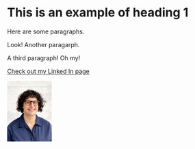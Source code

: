 <body>
 
# This is an example of heading 1
<p>Here are some paragraphs.</p>
  <p>Look! Another paragarph.</p>
  <p> A third paragraph! Oh my! </p>
  
<a href="https://www.linkedin.com/in/lindsay-gypin-233b9684/">Check out my Linked In page</a>
 
<img src="me3.jpg" alt="A photo of Lindsay" width="104" height="142">

</body>
</html>
